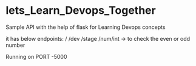 # lets_Learn_Devops_Together
Sample API with the help of flask for Learning Devops concepts

it has below endpoints:
/ 
/dev
/stage
/num/int -> to check the even or odd number

Running on PORT -5000